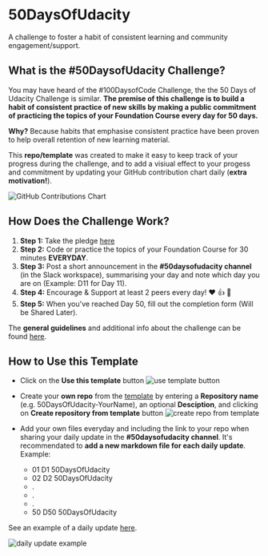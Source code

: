 # 50DaysOfUdacity

A challenge to foster a habit of consistent learning and community engagement/support.

## What is the #50DaysofUdacity Challenge?

You may have heard of the #100DaysofCode Challenge, the the 50 Days of Udacity Challenge is similar. **The premise of this challenge is to build a habit of consistent practice of new skills by making a public commitment of practicing the topics of your Foundation Course every day for 50 days.**

**Why?** Because habits that emphasise consistent practice have been proven to help overall retention of new learning material.

This **repo/template** was created to make it easy to keep track of your progress during the challenge, and to add a visiual effect to your progess and commitment by updating your GitHub contribution chart daily (**extra motivation!**).

![GitHub Contributions Chart](https://i.imgur.com/2BE6MLG.png)


## How Does the Challenge Work?

1. **Step 1:** Take the pledge [here](https://docs.google.com/forms/d/e/1FAIpQLSdbueD-0cAUE669KTB2fCj76bWIGaXMxcWdG8w04hO4STDfMQ/viewform)
2. **Step 2:** Code or practice the topics of your Foundation Course for 30 minutes **EVERYDAY**.
3. **Step 3:** Post a short announcement in the  **#50daysofudacity channel** (in the Slack workspace), summarising your day and note which day you are on (Example: D11 for Day 11).
4. **Step 4:**  Encourage &  Support at least 2 peers  every day! :heart: :+1: :clap:
5. **Step 5:** When you've reached Day 50,  fill out the completion form (Will be Shared Later). 

The **general guidelines** and additional info about the challenge can be found [here](https://sites.google.com/udacity.com/microsoftazurechallenge/community/50-days-of-udacity).

## How to Use this Template

* Click on the **Use this template** button
![use template button](https://i.imgur.com/h5SonV7.png)

* Create your **own repo** from the [template](https://github.com/ulrichmabou/50DaysOfUdacity) by entering a **Repository name** (e.g. 50DaysOfUdacity-YourName), an optional **Desciption**, and clicking on **Create repository from template** button
![create repo from template](https://i.imgur.com/X7A4vlG.png)

* Add your own files everyday and including the link to your repo when sharing your daily update in the **#50daysofudacity channel**. It's recommendated to **add a new markdown file for each daily update**. Example: 
  * 01 D1 50DaysOfUdacity
  * 02 D2 50DaysOfUdacity
  * .
  * .
  * .
  * 50 D50 50DaysOfUdacity

See an example of a daily update [here](https://github.com/ulrichmabou/50DaysOfUdacity-UlrichMabou/blob/master/01%20D1%2050DaysOfUdacity.md).

![daily update example](https://i.imgur.com/2Vpbu2o.png)
